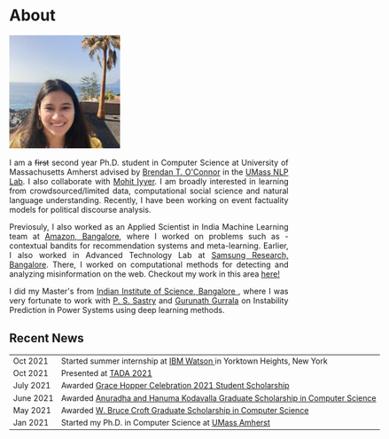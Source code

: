 # About 

<img src="./images/me_crop.jpg" width="200"/>

<p align="justify"> I am a <strike>first</strike> second year Ph.D. student in Computer Science at University of Massachusetts Amherst advised by <a href="http://brenocon.com/">Brendan T. O'Connor</a> in the <a href="https://nlp.cs.umass.edu/">UMass NLP Lab</a>. I also collaborate with <a href="https://people.cs.umass.edu/~miyyer/">Mohit Iyyer</a>. I am broadly interested in learning from crowdsourced/limited data, computational social science and natural language understanding. Recently, I have been working on event factuality models for political discourse analysis. </p>

<p align="justify"> Previosuly, I also worked as an Applied Scientist in India Machine Learning team at <a href="https://www.amazon.science/">Amazon, Bangalore</a>, where I worked on problems such as - contextual bandits for recommendation systems and meta-learning. Earlier, I also worked in Advanced Technology Lab at <a href="https://research.samsung.com/sri-b">Samsung Research, Bangalore</a>. There, I worked on computational methods for detecting and analyzing misinformation on the web. Checkout my work in this area <a href="https://scholar.google.com/citations?user=7nq1kBMAAAAJ&hl=en">here!</a></p>

<p align="justify"> I did my Master's from <a href="https://www.iisc.ac.in/"> Indian Institute of Science, Bangalore </a>, where I was very fortunate to work with <a href="http://www.ee.iisc.ac.in/faculty/sastry/">P. S. Sastry</a> and <a href="http://www.ee.iisc.ac.in/faculty/gurunath/">Gurunath Gurrala</a> on Instability Prediction in Power Systems using deep learning methods.</p>

## Recent News
<table style="width:150%">
  <tr>
    <td>Oct 2021</td>
    <td>Started summer internship at <a href="https://research.ibm.com/teams/natural-language-processing"> IBM Watson </a> in Yorktown Heights, New York</td>
  </tr>
  <tr>
    <td>Oct 2021</td>
    <td>Presented at <a href="https://tada2021.org/"> TADA 2021</a></td>
  </tr>
  <tr>
    <td>July 2021</td>
    <td>Awarded <a href="https://ghc.anitab.org/attend/scholarships/academics/"> Grace Hopper Celebration 2021 Student Scholarship</a></td>
  </tr>
  <tr>
    <td>June 2021</td>
    <td>Awarded <a href="https://www.cics.umass.edu/support"> Anuradha and Hanuma Kodavalla Graduate Scholarship in Computer Science</a></td>
  </tr>
  <tr>
    <td>May 2021</td>
    <td>Awarded <a href="https://www.cics.umass.edu/support"> W. Bruce Croft Graduate Scholarship in Computer Science</a></td>
  </tr>
  <tr>
    <td>Jan  2021</td>
    <td>Started my Ph.D. in Computer Science at <a href="https://www.umass.edu/">UMass Amherst</a></td>
  </tr>
</table>


